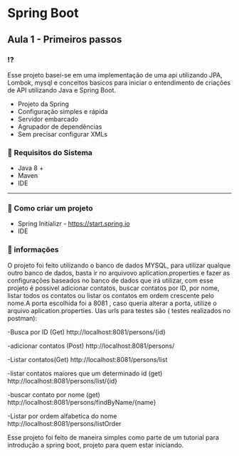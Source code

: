 # Spring Boot

## Aula 1 - Primeiros passos

### ⁉️ 

Esse projeto basei-se em uma implementação de uma api utilizando JPA, Lombok, mysql e conceitos basicos para iniciar 
o entendimento de criações de API utilizando Java e Spring Boot.

- Projeto da Spring
- Configuração simples e rápida
- Servidor embarcado
- Agrupador de dependências
- Sem precisar configurar XMLs

### 📎 Requisitos do Sistema

- Java 8 +
- Maven
- IDE

---

### 🚧 Como criar um projeto

- Spring Initializr - <https://start.spring.io>
- IDE


### 🚧 informações 
O projeto foi feito utilizando o banco de dados MYSQL, para utilizar qualque outro banco de dados, basta ir no arquivovo 
aplication.properties e fazer as configurações baseados no banco de dados que irá utilizar, com esse projeto é possivel adicionar contatos, buscar contatos por ID,
por nome, listar todos os contatos ou listar os contatos em ordem crescente pelo nome.A porta escolhida foi a 8081 , caso queria alterar a porta, utilize o arquivo aplication.properties.
Uas urls para testes são ( testes realizados no postman):

-Busca por ID (Get)
http://localhost:8081/persons/{id}

-adicionar contatos (Post)
http://localhost:8081/persons/

-Listar contatos(Get)
http://localhost:8081/persons/list

-listar contatos maiores que um determinado id (get)
http://localhost:8081/persons/list/{id}

-buscar contato por nome  (get)
http://localhost:8081/persons/findByName/{name}

-Listar por ordem alfabetica do nome 
http://localhost:8081/persons/listOrder

Esse projeto foi feito de maneira simples como parte de um tutorial para introdução a spring boot, projeto para quem estar iniciando. 

